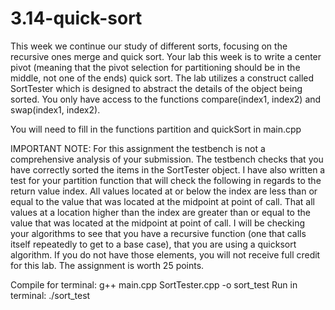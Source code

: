 # 3.14-quick-sort


This week we continue our study of different sorts, focusing on the recursive ones merge and quick sort. Your lab this week is to write a center pivot (meaning that the pivot selection for partitioning should be in the middle, not one of the ends) quick sort. The lab utilizes a construct called SortTester which is designed to abstract the details of the object being sorted. You only have access to the functions compare(index1, index2) and swap(index1, index2).

You will need to fill in the functions partition and quickSort in main.cpp

IMPORTANT NOTE: For this assignment the testbench is not a comprehensive analysis of your submission. The testbench checks that you have correctly sorted the items in the SortTester object. I have also written a test for your partition function that will check the following in regards to the return value index. All values located at or below the index are less than or equal to the value that was located at the midpoint at point of call. That all values at a location higher than the index are greater than or equal to the value that was located at the midpoint at point of call. I will be checking your algorithms to see that you have a recursive function (one that calls itself repeatedly to get to a base case), that you are using a quicksort algorithm. If you do not have those elements, you will not receive full credit for this lab. The assignment is worth 25 points.


Compile for terminal: g++ main.cpp SortTester.cpp -o sort_test
Run in terminal: ./sort_test